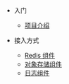 - 入门
    - [项目介绍]()

- 接入方式
    - [Redis 组件](zh-cn/starter-redis)
    - [对象存储组件](zh-cn/starter-storage)
    - [日志组件](zh-cn/starter-log)